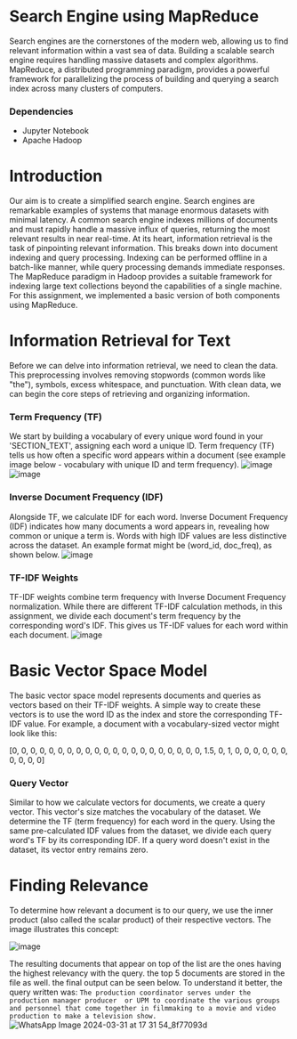 # Search Engine using MapReduce
Search engines are the cornerstones of the modern web, allowing us to find relevant information within a vast sea of data. Building a scalable search engine requires handling massive datasets and complex algorithms. MapReduce, a distributed programming paradigm, provides a powerful framework for parallelizing the process of building and querying a search index across many clusters of computers.

### **Dependencies**
* Jupyter Notebook
* Apache Hadoop


# Introduction
Our aim is to create a simplified search engine. Search engines are remarkable examples of systems that manage enormous datasets with minimal latency.  A common search engine indexes millions of documents and must rapidly handle a massive influx of queries, returning the most relevant results in near real-time.  At its heart, information retrieval is the task of pinpointing relevant information. This breaks down into document indexing and query processing.  Indexing can be performed offline in a batch-like manner, while query processing demands immediate responses. The MapReduce paradigm in Hadoop provides a suitable framework for indexing large text collections beyond the capabilities of a single machine. For this assignment, we implemented a basic version of both components using MapReduce.

# Information Retrieval for Text
Before we can delve into information retrieval, we need to clean the data. This preprocessing involves removing stopwords (common words like "the"), symbols, excess whitespace, and punctuation. With clean data, we can begin the core steps of retrieving and organizing information.

### Term Frequency (TF)
We start by building a vocabulary of every unique word found in your 'SECTION_TEXT', assigning each word a unique ID.  Term frequency (TF) tells us how often a specific word appears within a document (see example image below - vocabulary with unique ID and term frequency).
![image](https://github.com/zunaira-ahmd/Search-Engine-using-MapReduce/assets/133143848/036c90de-af92-48e4-b337-70fc719e8588)
![image](https://github.com/zunaira-ahmd/Search-Engine-using-MapReduce/assets/133143848/3da5cd06-0ab9-4d9a-95c4-1a7a949ec996)


### Inverse Document Frequency (IDF)
Alongside TF, we calculate IDF for each word. Inverse Document Frequency (IDF)  indicates how many documents a word appears in, revealing how common or unique a  term is. Words with high IDF values are less distinctive across the dataset.  An example format might be (word_id, doc_freq), as shown below.
![image](https://github.com/zunaira-ahmd/Search-Engine-using-MapReduce/assets/133143848/cac6da0d-3cfa-4456-9f8a-bba3be0f6c6c)


### TF-IDF Weights
TF-IDF weights combine term frequency with Inverse Document Frequency normalization. While there are different TF-IDF calculation methods, in this assignment,  we divide each document's term frequency by the corresponding word's IDF. This gives us TF-IDF values for each word within each document.
![image](https://github.com/zunaira-ahmd/Search-Engine-using-MapReduce/assets/133143848/133cd73a-f30c-4de6-8fa2-553954086164)

# Basic Vector Space Model
The basic vector space model represents documents and queries as vectors based on their TF-IDF weights.  A simple way to create these vectors is to use the word ID as the index and store the corresponding TF-IDF value.  For example, a document with a vocabulary-sized vector might look like this:

[0, 0, 0, 0, 0, 0, 0, 0, 0, 0, 0, 0, 0, 0, 0, 0, 0, 0, 0, 0, 0, 1.5, 0, 1, 0, 0, 0, 0, 0, 0, 0, 0, 0, 0]

### Query Vector
Similar to how we calculate vectors for documents, we create a query vector. This vector's size matches the vocabulary of the dataset. We determine the TF (term frequency) for each word in the query. Using the same pre-calculated IDF values from the dataset, we divide each query word's TF by its corresponding IDF.  If a query word doesn't exist in the dataset, its vector entry remains zero.

# Finding Relevance
To determine how relevant a document is to our query, we use the inner product (also called the scalar product) of their respective vectors.  The image illustrates this concept:

![image](https://github.com/zunaira-ahmd/Search-Engine-using-MapReduce/assets/133143848/e1fb3500-6343-4418-8aa0-b9f81cfa0f8b)

The resulting documents that appear on top of the list are the ones having the highest relevancy with the query. the top 5 documents are stored in the file as well. the final output can be seen below. 
To understand it better, the query written was: ``The production coordinator serves under the production manager producer  or UPM to coordinate the various groups and personnel that come together in filmmaking to a movie and video production to make a television show.``
![WhatsApp Image 2024-03-31 at 17 31 54_8f77093d](https://github.com/zunaira-ahmd/Search-Engine-using-MapReduce/assets/133143848/261ebb6d-580c-486c-bcb0-289290eb7fde)

